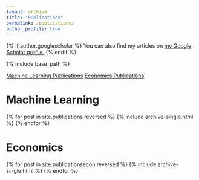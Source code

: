 ```yaml
---
layout: archive
title: "Publications"
permalink: /publications/
author_profile: true
---
```


{% if author.googlescholar %}
  You can also find my articles on <u><a href="{{author.googlescholar}}">my Google Scholar profile</a>.</u>
{% endif %}

{% include base_path %}

<a href="#ML">Machine Learning Publications</a>
<a href="#Econ">Economics Publications</a>

<p id="ML"><h1>Machine Learning</h1></p>
{% for post in site.publications reversed %}
  {% include archive-single.html %}
{% endfor %}



<p id="Econ"><h1>Economics</h1></p>
{% for post in site.publicationsecon reversed %}
  {% include archive-single.html %}
{% endfor %}
